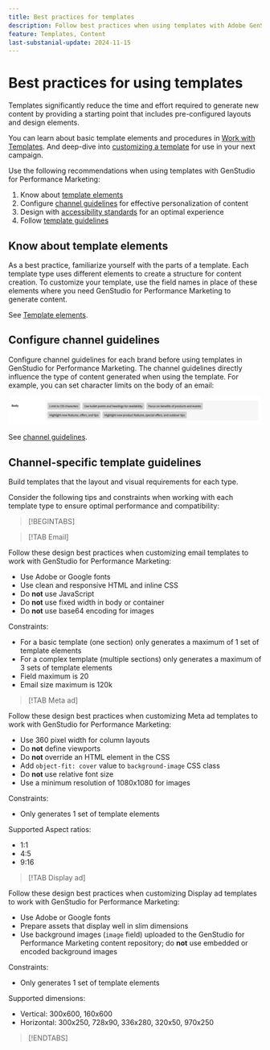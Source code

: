 ```yaml
---
title: Best practices for templates
description: Follow best practices when using templates with Adobe GenStudio for Performance Marketing.
feature: Templates, Content
last-substanial-update: 2024-11-15
---
```

# Best practices for using templates

Templates significantly reduce the time and effort required to generate new content by providing a starting point that includes pre-configured layouts and design elements.

You can learn about basic template elements and procedures in [Work with Templates](use-templates.md). And deep-dive into [customizing a template](customize-template.md) for use in your next campaign.

Use the following recommendations when using templates with GenStudio for Performance Marketing:

1. Know about [template elements](#know-about-template-elements)
1. Configure [channel guidelines](#configure-channel-guidelines) for effective personalization of content
1. Design with [accessibility standards](accessibility-for-templates.md) for an optimal experience
1. Follow [template guidelines](#follow-template-guidelines)

## Know about template elements

As a best practice, familiarize yourself with the parts of a template. Each template type uses different elements to create a structure for content creation. To customize your template, use the field names in place of these elements where you need GenStudio for Performance Marketing to generate content.

See [Template elements](use-templates.md#template-elements).

## Configure channel guidelines

Configure channel guidelines for each brand before using templates in GenStudio for Performance Marketing. The channel guidelines directly influence the type of content generated when using the template. For example, you can set character limits on the body of an email:

![Body specifications](/help/assets/channel-email-body.png)

See [channel guidelines](../guidelines/brands.md#channel-guidelines).

## Channel-specific template guidelines

Build templates that the layout and visual requirements for each type.

Consider the following tips and constraints when working with each template type to ensure optimal performance and compatibility:

>[!BEGINTABS]

>[!TAB Email]

Follow these design best practices when customizing email templates to work with GenStudio for Performance Marketing:

- Use Adobe or Google fonts
- Use clean and responsive HTML and inline CSS
- Do **not** use JavaScript
- Do **not** use fixed width in body or container
- Do **not** use base64 encoding for images

Constraints:

- For a basic template (one section) only generates a maximum of 1 set of template elements
- For a complex template (multiple sections) only generates a maximum of 3 sets of template elements
- Field maximum is 20
- Email size maximum is 120k

>[!TAB Meta ad]

Follow these design best practices when customizing Meta ad templates to work with GenStudio for Performance Marketing:

- Use 360 pixel width for column layouts
- Do **not** define viewports
- Do **not** override an HTML element in the CSS
- Add `object-fit: cover` value to `background-image` CSS class
- Do **not** use relative font size
- Use a minimum resolution of 1080x1080 for images

Constraints:

- Only generates 1 set of template elements

Supported Aspect ratios:

- 1:1
- 4:5
- 9:16

>[!TAB Display ad]

Follow these design best practices when customizing Display ad templates to work with GenStudio for Performance Marketing:

- Use Adobe or Google fonts
- Prepare assets that display well in slim dimensions
- Use background images (`image` field) uploaded to the GenStudio for Performance Marketing content repository; do **not** use embedded or encoded background images

Constraints:

- Only generates 1 set of template elements

Supported dimensions:

- Vertical: 300x600, 160x600​
- Horizontal: 300x250, 728x90, 336x280, 320x50, 970x250​

>[!ENDTABS]
